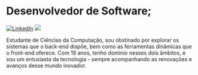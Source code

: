 # Desenvolvedor de Software;
[![LinkedIn](https://img.shields.io/badge/LinkedIn-000?style=for-the-badge&logo=linkedin&logoColor=0E76A8)](www.linkedin.com/in/vitor-moraes-1492a52a1)
[![](https://img.shields.io/badge/-vmm.geral@gmail.com-red?style=social&logo=gmail)](mailto:vmm.geral@gmail.com)



Estudante de Ciências da Computação, sou obstinado por explorar os sistemas que o back-end dispõe, bem como as ferramentas dinâmicas que o front-end oferece. Com 19 anos, tenho domínio nesses dois âmbitos, e sou um entusiasta da tecnologia - sempre acompanhando as renovações e avanços desse mundo inovador.
